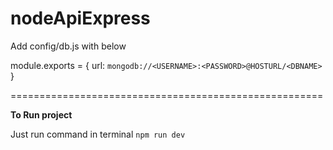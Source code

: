 # nodeApiExpress

Add config/db.js
with below

module.exports = {
    url: `mongodb://<USERNAME>:<PASSWORD>@HOSTURL/<DBNAME>`
}

======================================================

**To Run project**

Just run command in terminal
`npm run dev`
